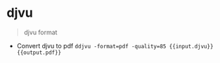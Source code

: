 # djvu

> djvu format

- Convert djvu to pdf
`ddjvu -format=pdf -quality=85 {{input.djvu}} {{output.pdf}}`
